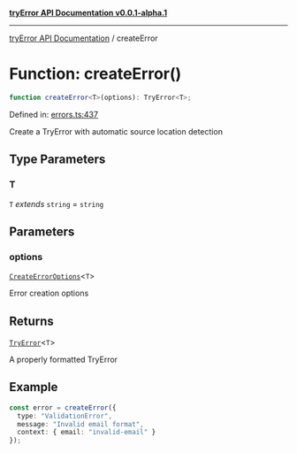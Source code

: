 [**tryError API Documentation v0.0.1-alpha.1**](../index.md)

***

[tryError API Documentation](../index.md) / createError

# Function: createError()

```ts
function createError<T>(options): TryError<T>;
```

Defined in: [errors.ts:437](https://github.com/oconnorjohnson/tryError/blob/e3ae0308069a4fba073f4543d527ad76373db795/src/errors.ts#L437)

Create a TryError with automatic source location detection

## Type Parameters

### T

`T` *extends* `string` = `string`

## Parameters

### options

[`CreateErrorOptions`](../interfaces/CreateErrorOptions.md)\<`T`\>

Error creation options

## Returns

[`TryError`](../interfaces/TryError.md)\<`T`\>

A properly formatted TryError

## Example

```typescript
const error = createError({
  type: "ValidationError",
  message: "Invalid email format",
  context: { email: "invalid-email" }
});
```
